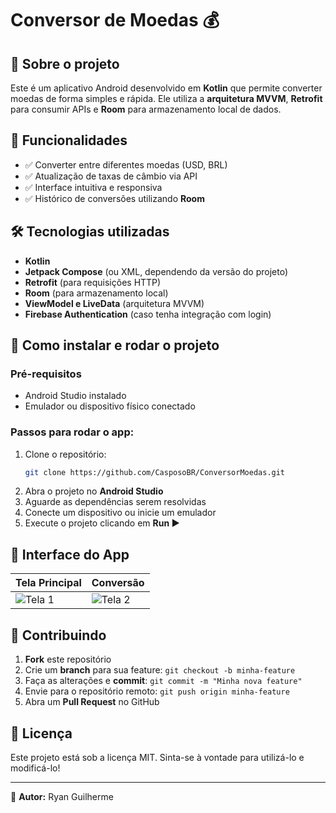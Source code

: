 # Conversor de Moedas 💰

## 📌 Sobre o projeto
Este é um aplicativo Android desenvolvido em **Kotlin** que permite converter moedas de forma simples e rápida. Ele utiliza a **arquitetura MVVM**, **Retrofit** para consumir APIs e **Room** para armazenamento local de dados.

## 🚀 Funcionalidades
- ✅ Converter entre diferentes moedas (USD, BRL)
- ✅ Atualização de taxas de câmbio via API
- ✅ Interface intuitiva e responsiva
- ✅ Histórico de conversões utilizando **Room**

## 🛠 Tecnologias utilizadas
- **Kotlin**
- **Jetpack Compose** (ou XML, dependendo da versão do projeto)
- **Retrofit** (para requisições HTTP)
- **Room** (para armazenamento local)
- **ViewModel e LiveData** (arquitetura MVVM)
- **Firebase Authentication** (caso tenha integração com login)

## 📲 Como instalar e rodar o projeto
### Pré-requisitos
- Android Studio instalado
- Emulador ou dispositivo físico conectado

### Passos para rodar o app:
1. Clone o repositório:
   ```bash
   git clone https://github.com/CasposoBR/ConversorMoedas.git
   ```
2. Abra o projeto no **Android Studio**
3. Aguarde as dependências serem resolvidas
4. Conecte um dispositivo ou inicie um emulador
5. Execute o projeto clicando em **Run ▶**

## 🎨 Interface do App
| Tela Principal | Conversão |
|---------------|-----------|
| ![Tela 1](https://via.placeholder.com/300) | ![Tela 2](https://via.placeholder.com/300) |

## 🤝 Contribuindo
1. **Fork** este repositório
2. Crie um **branch** para sua feature: `git checkout -b minha-feature`
3. Faça as alterações e **commit**: `git commit -m "Minha nova feature"`
4. Envie para o repositório remoto: `git push origin minha-feature`
5. Abra um **Pull Request** no GitHub

## 📜 Licença
Este projeto está sob a licença MIT. Sinta-se à vontade para utilizá-lo e modificá-lo!

---

📩 **Autor:** Ryan Guilherme
